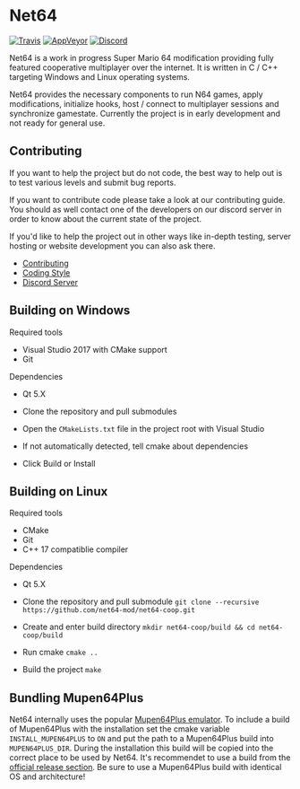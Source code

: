 # Net64


[![Travis](https://travis-ci.com/net64-mod/net64-coop.svg?branch=master)](https://travis-ci.com/net64-mod/net64-coop)
[![AppVeyor](https://ci.appveyor.com/api/projects/status/h05a12lw1tbab6q8/branch/master?svg=true)](https://ci.appveyor.com/project/Henrik0x7F/net64-coop-qyobq/branch/master)
[![Discord](https://img.shields.io/discord/559982917049253898.svg?colorB=697ec4&logo=discord&logoColor=white&style=flat)](https://discord.gg/GgGUKH8)

Net64 is a work in progress Super Mario 64 modification providing fully featured cooperative multiplayer over the internet. It is written in C / C++ targeting Windows and Linux operating systems.

Net64 provides the necessary components to run N64 games, apply modifications, initialize hooks, host / connect to multiplayer sessions and synchronize gamestate. Currently the project is in early development and not ready for general use.

## Contributing

If you want to help the project but do not code, the best way to help out is to test various levels and submit bug reports.

If you want to contribute code please take a look at our contributing guide. You should as well contact one of the developers on our discord server in order to know about the current state of the project.

If you'd like to help the project out in other ways like in-depth testing, server hosting or website development you can also ask there.
- [Contributing](CONTRIBUTING.md)
- [Coding Style](CODING_STYLE.md)
- [Discord Server](https://discord.gg/GgGUKH8)
 
 ## Building on Windows
 
 Required tools
 - Visual Studio 2017 with CMake support
 - Git
 
 Dependencies
 - Qt 5.X
 
 - Clone the repository and pull submodules
 - Open the `CMakeLists.txt` file in the project root with Visual Studio
 - If not automatically detected, tell cmake about dependencies
 - Click Build or Install
 
 ## Building on Linux
 
 Required tools
 - CMake
 - Git
 - C++ 17 compatiblie compiler
 
 Dependencies
 - Qt 5.X
 
 - Clone the repository and pull submodule `git clone --recursive https://github.com/net64-mod/net64-coop.git`
 - Create and enter build directory `mkdir net64-coop/build && cd net64-coop/build`
 - Run cmake `cmake ..`
 - Build the project `make`
 
 ## Bundling Mupen64Plus
 Net64 internally uses the popular [Mupen64Plus emulator](https://github.com/mupen64plus). To include a build of Mupen64Plus with the installation set the cmake variable `INSTALL_MUPEN64PLUS` to `ON` and put the path to a Mupen64Plus build into `MUPEN64PLUS_DIR`. During the installation this build will be copied into the correct place to be used by Net64. It's recommendet to use a build from the [official release section](https://github.com/mupen64plus/mupen64plus-core/releases). Be sure to use a Mupen64Plus build with identical OS and architecture!
